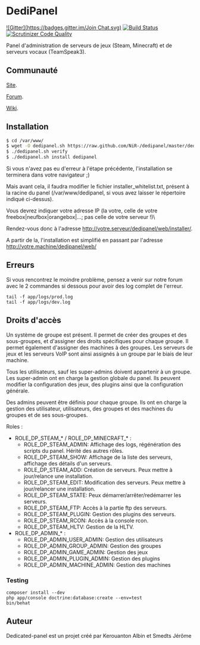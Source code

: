 # DediPanel
[![Gitter](https://badges.gitter.im/Join Chat.svg)](https://gitter.im/dedicated-panel/dedipanel?utm_source=badge&utm_medium=badge&utm_campaign=pr-badge&utm_content=badge)
[![Build Status](https://travis-ci.org/dedicated-panel/dedipanel.svg?branch=b5)](https://travis-ci.org/dedicated-panel/dedipanel)
[![Scrutinizer Code Quality](https://scrutinizer-ci.com/g/dedicated-panel/dedipanel/badges/quality-score.png?b=master)](https://scrutinizer-ci.com/g/dedicated-panel/dedipanel/?branch=master)

Panel d'administration de serveurs de jeux (Steam, Minecraft) et de serveurs vocaux (TeamSpeak3).

Communauté
----------

[Site](http://www.dedicated-panel.net).

[Forum](http://forum.dedicated-panel.net).

[Wiki](http://wiki.dedicated-panel.net).



Installation
------------

``` bash
$ cd /var/www/
$ wget -O dedipanel.sh https://raw.github.com/NiR-/dedipanel/master/dedipanel.sh && chmod +x dedipanel.sh
$ ./dedipanel.sh verify
$ ./dedipanel.sh install dedipanel
```


Si vous n'avez pas eu d'erreur à l'étape précédente, l'installation se terminera dans votre navigateur ;) 

Mais avant cela, il faudra modifier le fichier installer_whitelist.txt, présent à la racine du panel (/var/www/dedipanel, si vous avez laisser le répertoire indiqué ci-dessus). 

Vous devrez indiquer votre adresse IP (la votre, celle de votre freebox|neufbox|orangebox|...; pas celle de votre serveur !)\\

Rendez-vous donc à l'adresse http://votre.serveur/dedipanel/web/installer/. 

A partir de la, l'installation est simplifié en passant par l'adresse http://votre.machine/dedipanel/web/


Erreurs
-------

Si vous rencontrez le moindre problème, pensez a venir sur notre forum avec le 2 commandes si dessous pour avoir des log complet de l'erreur.


````
tail -f app/logs/prod.log
tail -f app/logs/dev.log
````

Droits d'accès
-------
Un système de groupe est présent. Il permet de créer des groupes et des sous-groupes, et d'assigner des droits spécifiques pour chaque groupe.
Il permet également d'assigner des machines à des groupes. Les serveurs de jeux et les serveurs VoIP sont ainsi assignés à un groupe par le biais de leur machine.

Tous les utilisateurs, sauf les super-admins doivent appartenir à un groupe.
Les super-admin ont en charge la gestion globale du panel. Ils peuvent modifier la configuration des jeux, des plugins ainsi que la configuration générale.

Des admins peuvent être définis pour chaque groupe.
Ils ont en charge la gestion des utilisateur, utilisateurs, des groupes et des machines du groupes et de ses sous-groupes.

Roles :
  * ROLE_DP_STEAM_* / ROLE_DP_MINECRAFT_* :
    * ROLE_DP_STEAM_ADMIN: Affichage des logs, régénération des scripts du panel. Hérité des autres rôles. 
    * ROLE_DP_STEAM_SHOW: Affichage de la liste des serveurs, affichage des détails d'un serveurs.
    * ROLE_DP_STEAM_ADD: Création de serveurs. Peux mettre à jour/relance une installation.
    * ROLE_DP_STEAM_EDIT: Modification des serveurs. Peux mettre à jour/relancer une installation.
    * ROLE_DP_STEAM_STATE: Peux démarrer/arrêter/redémarrer les serveurs.
    * ROLE_DP_STEAM_FTP: Accès à la partie ftp des serveurs.
    * ROLE_DP_STEAM_PLUGIN: Gestion des plugins des serveurs.
    * ROLE_DP_STEAM_RCON: Accès à la console rcon.
    * ROLE_DP_STEAM_HLTV: Gestion de la HLTV.
  * ROLE_DP_ADMIN_* :
    * ROLE_DP_ADMIN_USER_ADMIN: Gestion des utilisateurs
    * ROLE_DP_ADMIN_GROUP_ADMIN: Gestion des groupes
    * ROLE_DP_ADMIN_GAME_ADMIN: Gestion des jeux
    * ROLE_DP_ADMIN_PLUGIN_ADMIN: Gestion des plugins
    * ROLE_DP_ADMIN_MACHINE_ADMIN: Gestion des machines


### Testing
```
composer install --dev
php app/console doctrine:database:create --env=test
bin/behat
```

Auteur
-------

Dedicated-panel est un projet créé par Kerouanton Albin et Smedts Jérôme
